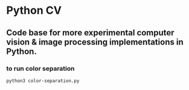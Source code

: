 # Python CV
## Code base for more experimental computer vision & image processing implementations in Python.

### to run color separation
`python3 color-separation.py`